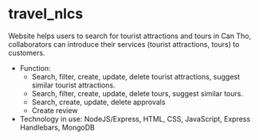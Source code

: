 # travel_nlcs

Website helps users to search for tourist attractions and tours in Can Tho, collaborators can introduce their services (tourist attractions, tours) to customers.
- Function:
  + Search, filter, create, update, delete tourist attractions, suggest similar tourist attractions.
  + Search, filter, create, update, delete tours, suggest similar tours.
  + Search, create, update, delete approvals
  + Create review
- Technology in use: NodeJS/Express, HTML, CSS, JavaScript, Express Handlebars, MongoDB
